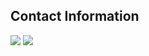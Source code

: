 Contact Information
---
<a href="mailto:name@email.com">![](https://img.shields.io/badge/Gmail-emresmrlp@gmail.com-red)</a> 
<a href="https://linkedin.com/in/emresmrlp">![](https://img.shields.io/badge/Linkedin-emresmrlp-blue)</a>

